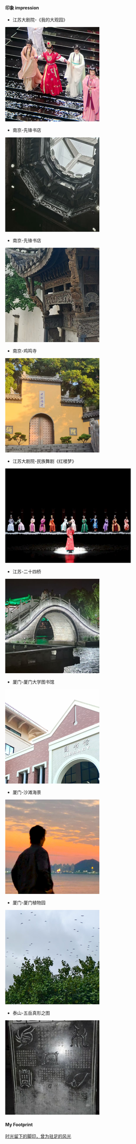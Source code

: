 
#### 印象 impression

- 江苏大剧院-《我的大观园》

<img src="contents/data/life/我的大观园.jpg" alt="居然看不到图片？" width="300" height="300">

- 南京-先锋书店

<img src="contents/data/life/先锋书店.jpg" alt="居然看不到图片？" width="300" height="300">

- 南京-先锋书店

<img src="contents/data/life/先锋书店2.jpg" alt="居然看不到图片？" width="300" height="300">

- 南京-鸡鸣寺

<img src="contents/data/life/鸡鸣寺.jpg" alt="居然看不到图片？" width="300" height="300">

- 江苏大剧院-民族舞剧《红楼梦》

<img src="contents/data/life/红楼梦舞剧.jpg" alt="居然看不到图片？" width="400" height="300">

- 江苏-二十四桥

<img src="contents/data/life/二十四桥.jpg" alt="居然看不到图片？" width="300" height="300">

- 厦门-厦门大学图书馆

<img src="contents/data/life/厦门大学图书馆.jpg" alt="居然看不到图片？" width="300" height="300">

- 厦门-沙滩海景

<img src="contents/data/life/厦门海边.jpg" alt="居然看不到图片？" width="300" height="300">

- 厦门-厦门植物园

<img src="contents/data/life/厦门植物园.jpg" alt="居然看不到图片？" width="300" height="300">

- 泰山-五岳真形之图

<img src="contents/data/life/五岳真形.jpg" alt="居然看不到图片？" width="300" height="300">



#### My Footprint

[时光留下的脚印，曾为驻足的风光](https://www.kdocs.cn/l/cg3IdHctqLZA)
